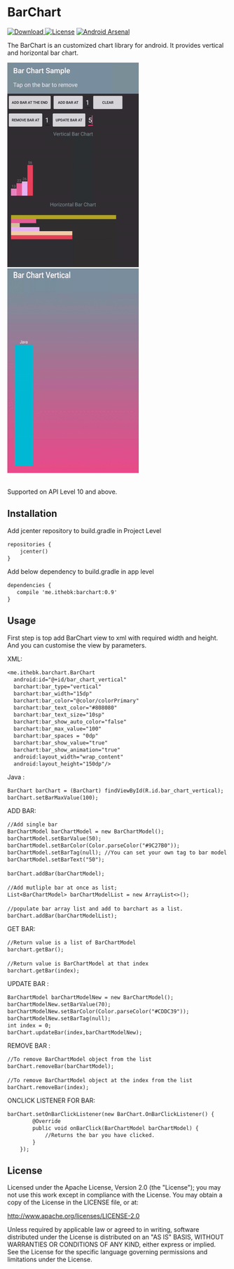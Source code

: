 # BarChart
[ ![Download](https://api.bintray.com/packages/ithebk/maven/Bar-Chart/images/download.svg) ](https://bintray.com/ithebk/maven/Bar-Chart/_latestVersion)
[![License](https://img.shields.io/badge/License-Apache%202.0-blue.svg)](https://opensource.org/licenses/Apache-2.0)
[![Android Arsenal]( https://img.shields.io/badge/Android%20Arsenal-Bar%20Chart-green.svg?style=flat )]( https://android-arsenal.com/details/1/6350 )


The BarChart is an customized chart library for android. It provides vertical and horizontal bar chart.

<img src="/screenshot/barchartsample.gif" width="300" height="466"> <img src="/screenshot/bar_chart_vert.gif" width="300" height="466">

<br/>Supported on API Level 10 and above.

## Installation
Add jcenter repository to build.gradle in Project Level
	
	repositories {
		jcenter()
	}

Add below dependency to build.gradle in app level

	dependencies {
	   compile 'me.ithebk:barchart:0.9'
	}

## Usage
First step is top add BarChart view to xml with required width and height.
And you can customise the view by parameters.

XML:

 	<me.ithebk.barchart.BarChart
	  android:id="@+id/bar_chart_vertical"
	  barchart:bar_type="vertical"
	  barchart:bar_width="15dp"
	  barchart:bar_color="@color/colorPrimary"
	  barchart:bar_text_color="#808080"
	  barchart:bar_text_size="10sp"
	  barchart:bar_show_auto_color="false"
	  barchart:bar_max_value="100"
	  barchart:bar_spaces = "0dp"
	  barchart:bar_show_value="true"
	  barchart:bar_show_animation="true"
	  android:layout_width="wrap_content"
	  android:layout_height="150dp"/>
	
Java : 

	BarChart barChart = (BarChart) findViewById(R.id.bar_chart_vertical);
	barChart.setBarMaxValue(100);
	
ADD BAR:

	//Add single bar
	BarChartModel barChartModel = new BarChartModel();
	barChartModel.setBarValue(50);
	barChartModel.setBarColor(Color.parseColor("#9C27B0"));
    barChartModel.setBarTag(null); //You can set your own tag to bar model
    barChartModel.setBarText("50");
	
    barChart.addBar(barChartModel);
	
	//Add mutliple bar at once as list;
	List<BarChartModel> barChartModelList = new ArrayList<>();
	
	//populate bar array list and add to barchart as a list. 
	barChart.addBar(barChartModelList);
	
GET BAR:
	
	//Return value is a list of BarChartModel
	barchart.getBar();
	
	//Return value is BarChartModel at that index
	barchart.getBar(index);

	
UPDATE BAR : 
	
	BarChartModel barChartModelNew = new BarChartModel();
    barChartModelNew.setBarValue(70);
    barChartModelNew.setBarColor(Color.parseColor("#CDDC39"));
    barChartModelNew.setBarTag(null);
	int index = 0;
   	barChart.updateBar(index,barChartModelNew);
	
REMOVE BAR :

	//To remove BarChartModel object from the list
	barChart.removeBar(barChartModel);
	
	//To remove BarChartModel object at the index from the list
	barChart.removeBar(index);
	
ONCLICK LISTENER FOR BAR:

	barChart.setOnBarClickListener(new BarChart.OnBarClickListener() {
            @Override
            public void onBarClick(BarChartModel barChartModel) {
                //Returns the bar you have clicked.
            }
        });
	
	

## License

Licensed under the Apache License, Version 2.0 (the "License"); you may not use this work except in compliance with the License.
You may obtain a copy of the License in the LICENSE file, or at:

http://www.apache.org/licenses/LICENSE-2.0

Unless required by applicable law or agreed to in writing, software distributed under the License is distributed on an "AS IS" BASIS, WITHOUT WARRANTIES OR CONDITIONS OF ANY KIND, either express or implied. See the License for the specific language governing permissions and limitations under the License.

